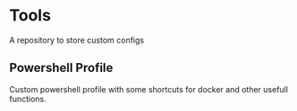 # Tools

A repository to store custom configs

## Powershell Profile

Custom powershell profile with some shortcuts for docker and other usefull functions.
